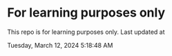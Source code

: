 # For learning purposes only
This repo is for learning purposes only.
Last updated at

Tuesday, March 12, 2024 5:18:48 AM

